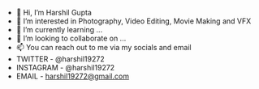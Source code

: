 - 👋 Hi, I’m Harshil Gupta
- 👀 I’m interested in Photography, Video Editing, Movie Making and VFX
- 🌱 I’m currently learning ...
- 💞️ I’m looking to collaborate on ...
- 📫 You can reach out to me via my socials and email
- TWITTER - @harshil19272
- INSTAGRAM - @harshil19272
- EMAIL - harshil19272@gmail.com 

<!---
harshilgupta2002/harshilgupta2002 is a ✨ special ✨ repository because its `README.md` (this file) appears on your GitHub profile.
You can click the Preview link to take a look at your changes.
--->
